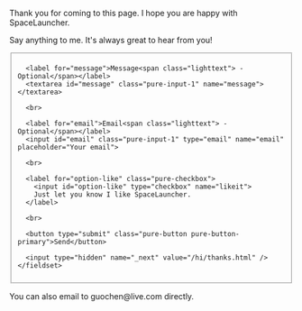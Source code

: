 <section>
  <p>Thank you for coming to this page. I hope you are happy with SpaceLauncher.</p>
  <p>Say anything to me. It's always great to hear from you!</p>
</section>
<section>
  <form method="POST" action="https://formspree.io/guochen@live.com" class="pure-form pure-form-stacked">
    <fieldset>

      <label for="message">Message<span class="lighttext"> - Optional</span></label>
      <textarea id="message" class="pure-input-1" name="message"></textarea>

      <br>

      <label for="email">Email<span class="lighttext"> - Optional</span></label>
      <input id="email" class="pure-input-1" type="email" name="email" placeholder="Your email">

      <br>

      <label for="option-like" class="pure-checkbox">
        <input id="option-like" type="checkbox" name="likeit">
        Just let you know I like SpaceLauncher.
      </label>

      <br>

      <button type="submit" class="pure-button pure-button-primary">Send</button>

      <input type="hidden" name="_next" value="/hi/thanks.html" />
    </fieldset>
  </form>
</section>
<section>
  <p>You can also email to guochen@live.com directly.</p>
</section>
